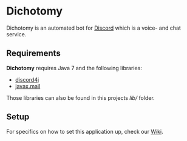 # Dichotomy

Dichotomy is an automated bot for [Discord](https://discordapp.com/) which is a voice- and chat service.

## Requirements

**Dichotomy** requires Java 7 and the following libraries:
- [discord4j](https://github.com/austinv11/Discord4J)
- [javax.mail](https://github.com/javaee/javamail)

Those libraries can also be found in this projects *lib/* folder.

## Setup

For specifics on how to set this application up, check our [Wiki](https://github.com/Ativelox/Dichotomy/wiki).
